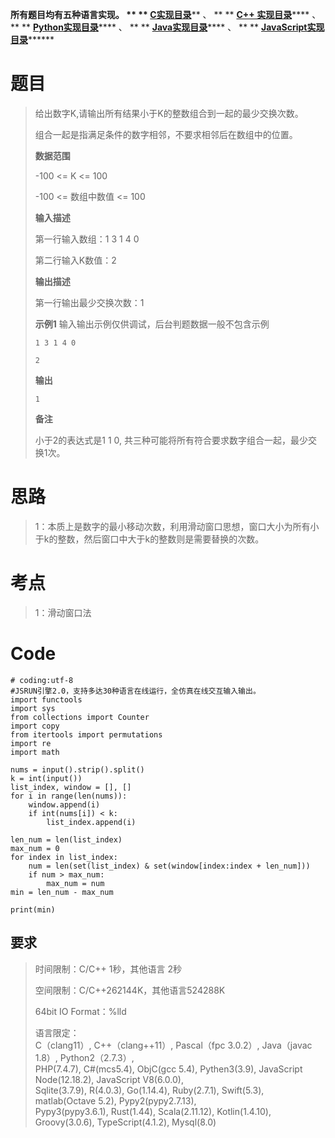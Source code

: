 **所有题目均有五种语言实现。 ** **
**[C实现目录](https://renjie.blog.csdn.net/article/details/129190260
"C实现目录")****** 、 ** ** **[C++
实现目录](https://blog.csdn.net/misayaaaaa/category_12036814.html "C++
实现目录")****** 、 ** **
**[Python实现目录](https://blog.csdn.net/misayaaaaa/category_12111005.html
"Python实现目录")****** 、 ** **
**[Java实现目录](https://blog.csdn.net/misayaaaaa/category_12111006.html
"Java实现目录")****** 、 ** **
**[JavaScript实现目录](https://blog.csdn.net/misayaaaaa/category_12199270.html
"JavaScript实现目录")********

# 题目

> 给出数字K,请输出所有结果小于K的整数组合到一起的最少交换次数。
>
> 组合一起是指满足条件的数字相邻，不要求相邻后在数组中的位置。
>
> **数据范围**
>
> -100 <= K <= 100
>
> -100 <= 数组中数值 <= 100
>
> **输入描述**
>
> 第一行输入数组：1 3 1 4 0
>
> 第二行输入K数值：2
>
> **输出描述**
>
> 第一行输出最少交换次数：1
>
> **示例1** 输入输出示例仅供调试，后台判题数据一般不包含示例
>
> `1 3 1 4 0`
>
> `2`
>
> **输出**
>
> `1`
>
> **备注**
>
> 小于2的表达式是1 1 0, 共三种可能将所有符合要求数字组合一起，最少交换1次。

# 思路

> 1：本质上是数字的最小移动次数，利用滑动窗口思想，窗口大小为所有小于k的整数，然后窗口中大于k的整数则是需要替换的次数。

# 考点

> 1：滑动窗口法

# Code

    
    
    # coding:utf-8
    #JSRUN引擎2.0，支持多达30种语言在线运行，全仿真在线交互输入输出。 
    import functools
    import sys
    from collections import Counter
    import copy
    from itertools import permutations
    import re
    import math
    
    nums = input().strip().split()
    k = int(input())
    list_index, window = [], []
    for i in range(len(nums)):
        window.append(i)
        if int(nums[i]) < k:
            list_index.append(i)
            
    len_num = len(list_index)
    max_num = 0
    for index in list_index:
        num = len(set(list_index) & set(window[index:index + len_num]))
        if num > max_num:
            max_num = num
    min = len_num - max_num
    
    print(min)

## 要求

> 时间限制：C/C++ 1秒，其他语言 2秒
>
> 空间限制：C/C++262144K，其他语言524288K
>
> 64bit IO Format：%lld
>
> 语言限定：  
>  C（clang11）, C++（clang++11）, Pascal（fpc 3.0.2）, Java（javac 1.8）,
> Python2（2.7.3）,  
>  PHP(7.4.7), C#(mcs5.4), ObjC(gcc 5.4), Pythen3(3.9), JavaScript
> Node(12.18.2), JavaScript V8(6.0.0),  
>  Sqlite(3.7.9), R(4.0.3), Go(1.14.4), Ruby(2.7.1), Swift(5.3), matlab(Octave
> 5.2), Pypy2(pypy2.7.13),  
>  Pypy3(pypy3.6.1), Rust(1.44), Scala(2.11.12), Kotlin(1.4.10),
> Groovy(3.0.6), TypeScript(4.1.2), Mysql(8.0)


